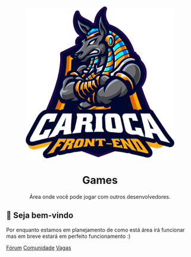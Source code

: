 
<p  align="center">
    <img  src="./assets/logo.png"  width="400"  alt="Carioca Front-end">
</p>


<h1  align="center">Games</h1>

<p  align="center">Área onde você pode jogar com outros desenvolvedores.</p>

  

## :new_moon_with_face: Seja bem-vindo

Por enquanto estamos em planejamento de como está área irá funcionar mas em breve estará em perfeito funcionamento :)



  

[Fórum](https://github.com/cariocafrontend/forum)
[Comunidade](https://github.com/cariocafrontend/comunidade)
[Vagas](https://github.com/cariocafrontend/vagas)
